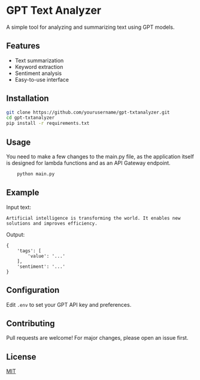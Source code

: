 # GPT Text Analyzer

A simple tool for analyzing and summarizing text using GPT models.

## Features

- Text summarization
- Keyword extraction
- Sentiment analysis
- Easy-to-use interface

## Installation

```bash
git clone https://github.com/yourusername/gpt-txtanalyzer.git
cd gpt-txtanalyzer
pip install -r requirements.txt
```

## Usage

You need to make a few changes to the main.py file, as the application itself is designed for lambda functions and as an API Gateway endpoint.

```bash
    python main.py
```

## Example

Input text:

```
Artificial intelligence is transforming the world. It enables new solutions and improves efficiency.
```

Output:

```
{
    'tags': [
        'value': '...'
    ],
    'sentiment': '...'
}
```

## Configuration

Edit `.env` to set your GPT API key and preferences.

## Contributing

Pull requests are welcome! For major changes, please open an issue first.

## License

[MIT](LICENSE)
